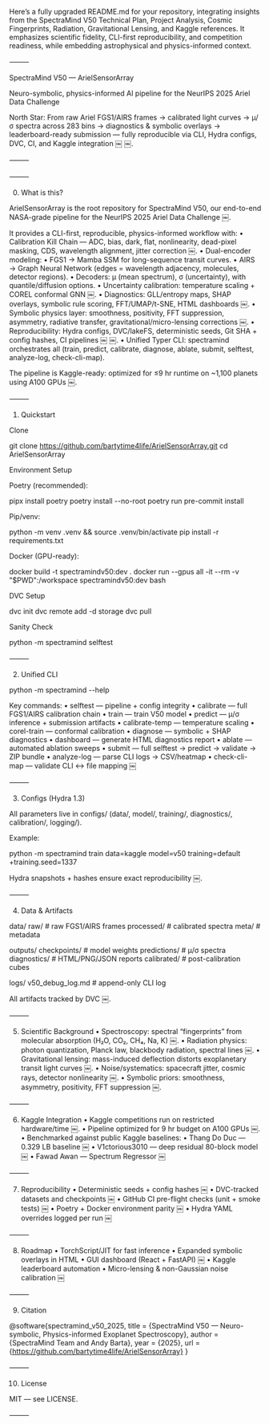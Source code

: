 Here’s a fully upgraded README.md for your repository, integrating insights from the SpectraMind V50 Technical Plan, Project Analysis, Cosmic Fingerprints, Radiation, Gravitational Lensing, and Kaggle references. It emphasizes scientific fidelity, CLI-first reproducibility, and competition readiness, while embedding astrophysical and physics-informed context.

⸻

SpectraMind V50 — ArielSensorArray

Neuro-symbolic, physics-informed AI pipeline for the NeurIPS 2025 Ariel Data Challenge

North Star: From raw Ariel FGS1/AIRS frames → calibrated light curves → μ/σ spectra across 283 bins → diagnostics & symbolic overlays → leaderboard-ready submission — fully reproducible via CLI, Hydra configs, DVC, CI, and Kaggle integration ￼ ￼.

⸻



⸻

0) What is this?

ArielSensorArray is the root repository for SpectraMind V50, our end-to-end NASA-grade pipeline for the NeurIPS 2025 Ariel Data Challenge ￼.

It provides a CLI-first, reproducible, physics-informed workflow with:
	•	Calibration Kill Chain — ADC, bias, dark, flat, nonlinearity, dead-pixel masking, CDS, wavelength alignment, jitter correction ￼.
	•	Dual-encoder modeling:
	•	FGS1 → Mamba SSM for long-sequence transit curves.
	•	AIRS → Graph Neural Network (edges = wavelength adjacency, molecules, detector regions).
	•	Decoders: μ (mean spectrum), σ (uncertainty), with quantile/diffusion options.
	•	Uncertainty calibration: temperature scaling + COREL conformal GNN ￼.
	•	Diagnostics: GLL/entropy maps, SHAP overlays, symbolic rule scoring, FFT/UMAP/t-SNE, HTML dashboards ￼.
	•	Symbolic physics layer: smoothness, positivity, FFT suppression, asymmetry, radiative transfer, gravitational/micro-lensing corrections ￼.
	•	Reproducibility: Hydra configs, DVC/lakeFS, deterministic seeds, Git SHA + config hashes, CI pipelines ￼ ￼.
	•	Unified Typer CLI: spectramind orchestrates all (train, predict, calibrate, diagnose, ablate, submit, selftest, analyze-log, check-cli-map).

The pipeline is Kaggle-ready: optimized for ≤9 hr runtime on ~1,100 planets using A100 GPUs ￼.

⸻

1) Quickstart

Clone

git clone https://github.com/bartytime4life/ArielSensorArray.git
cd ArielSensorArray

Environment Setup

Poetry (recommended):

pipx install poetry
poetry install --no-root
poetry run pre-commit install

Pip/venv:

python -m venv .venv && source .venv/bin/activate
pip install -r requirements.txt

Docker (GPU-ready):

docker build -t spectramindv50:dev .
docker run --gpus all -it --rm -v "$PWD":/workspace spectramindv50:dev bash

DVC Setup

dvc init
dvc remote add -d storage <remote-url>
dvc pull

Sanity Check

python -m spectramind selftest


⸻

2) Unified CLI

python -m spectramind --help

Key commands:
	•	selftest — pipeline + config integrity
	•	calibrate — full FGS1/AIRS calibration chain
	•	train — train V50 model
	•	predict — μ/σ inference + submission artifacts
	•	calibrate-temp — temperature scaling
	•	corel-train — conformal calibration
	•	diagnose — symbolic + SHAP diagnostics
	•	dashboard — generate HTML diagnostics report
	•	ablate — automated ablation sweeps
	•	submit — full selftest → predict → validate → ZIP bundle
	•	analyze-log — parse CLI logs → CSV/heatmap
	•	check-cli-map — validate CLI ↔ file mapping ￼

⸻

3) Configs (Hydra 1.3)

All parameters live in configs/ (data/, model/, training/, diagnostics/, calibration/, logging/).

Example:

python -m spectramind train data=kaggle model=v50 training=default +training.seed=1337

Hydra snapshots + hashes ensure exact reproducibility ￼.

⸻

4) Data & Artifacts

data/
  raw/         # raw FGS1/AIRS frames
  processed/   # calibrated spectra
  meta/        # metadata

outputs/
  checkpoints/ # model weights
  predictions/ # μ/σ spectra
  diagnostics/ # HTML/PNG/JSON reports
  calibrated/  # post-calibration cubes

logs/
  v50_debug_log.md  # append-only CLI log

All artifacts tracked by DVC ￼.

⸻

5) Scientific Background
	•	Spectroscopy: spectral “fingerprints” from molecular absorption (H₂O, CO₂, CH₄, Na, K) ￼.
	•	Radiation physics: photon quantization, Planck law, blackbody radiation, spectral lines ￼.
	•	Gravitational lensing: mass-induced deflection distorts exoplanetary transit light curves ￼.
	•	Noise/systematics: spacecraft jitter, cosmic rays, detector nonlinearity ￼.
	•	Symbolic priors: smoothness, asymmetry, positivity, FFT suppression ￼.

⸻

6) Kaggle Integration
	•	Kaggle competitions run on restricted hardware/time ￼.
	•	Pipeline optimized for 9 hr budget on A100 GPUs ￼.
	•	Benchmarked against public Kaggle baselines:
	•	Thang Do Duc — 0.329 LB baseline ￼
	•	V1ctorious3010 — deep residual 80-block model ￼
	•	Fawad Awan — Spectrum Regressor ￼

⸻

7) Reproducibility
	•	Deterministic seeds + config hashes ￼
	•	DVC-tracked datasets and checkpoints ￼
	•	GitHub CI pre-flight checks (unit + smoke tests) ￼
	•	Poetry + Docker environment parity ￼
	•	Hydra YAML overrides logged per run ￼

⸻

8) Roadmap
	•	TorchScript/JIT for fast inference
	•	Expanded symbolic overlays in HTML
	•	GUI dashboard (React + FastAPI) ￼
	•	Kaggle leaderboard automation
	•	Micro-lensing & non-Gaussian noise calibration ￼

⸻

9) Citation

@software{spectramind_v50_2025,
  title   = {SpectraMind V50 — Neuro-symbolic, Physics-informed Exoplanet Spectroscopy},
  author  = {SpectraMind Team and Andy Barta},
  year    = {2025},
  url     = {https://github.com/bartytime4life/ArielSensorArray}
}


⸻

10) License

MIT — see LICENSE.

⸻
